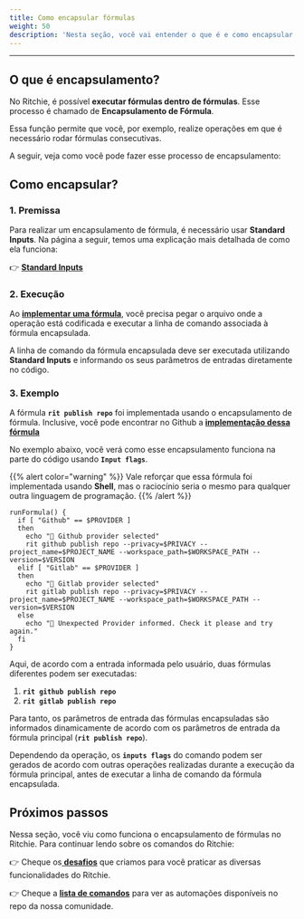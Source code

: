 ```yaml
---
title: Como encapsular fórmulas
weight: 50
description: 'Nesta seção, você vai entender o que é e como encapsular fórmulas em Ritchie.'
---
```


---

## O que é encapsulamento?

No Ritchie, é possível **executar fórmulas dentro de fórmulas**. Esse processo é chamado de **Encapsulamento de Fórmula**. 

Essa função permite que você, por exemplo, realize operações em que é necessário rodar fórmulas consecutivas. 

A seguir, veja como você pode fazer esse processo de encapsulamento: 

## Como encapsular?

### 1. Premissa 

Para realizar um encapsulamento de fórmula, é necessário usar **Standard Inputs**. Na página a seguir, temos uma explicação mais detalhada de como ela funciona:

👉 [**Standard Inputs**](/docs/pt-br/tutoriais/standard-inputs)


### 2. Execução

Ao [**implementar uma fórmula**](/docs-ritchie/pt-br/tutoriais/fórmulas/como-implementar-fórmulas/), você precisa pegar o arquivo onde a operação está codificada e executar a linha de comando associada à fórmula encapsulada.

A linha de comando da fórmula encapsulada deve ser executada utilizando **Standard Inputs** e informando os seus parâmetros de entradas diretamente no código.

### 3. Exemplo

A fórmula **`rit publish repo`** foi implementada usando o encapsulamento de fórmula. Inclusive, você pode encontrar no Github a [**implementação dessa fórmula**](https://github.com/ZupIT/ritchie-formulas/tree/master/publish/repo) 

No exemplo abaixo, você verá como esse encapsulamento funciona na parte do código usando **`Input flags`**. 

{{% alert color="warning" %}}
Vale reforçar que essa fórmula foi implementada usando **Shell**, mas o raciocínio seria o mesmo para qualquer outra linguagem de programação.
{{% /alert %}}

```text
runFormula() {
  if [ "Github" == $PROVIDER ]
  then
    echo "🐙 Github provider selected"
    rit github publish repo --privacy=$PRIVACY --project_name=$PROJECT_NAME --workspace_path=$WORKSPACE_PATH --version=$VERSION
  elif [ "Gitlab" == $PROVIDER ]
  then
    echo "🦊 Gitlab provider selected"
    rit gitlab publish repo --privacy=$PRIVACY --project_name=$PROJECT_NAME --workspace_path=$WORKSPACE_PATH --version=$VERSION
  else
    echo "🤖 Unexpected Provider informed. Check it please and try again."
  fi
}
```

Aqui, de acordo com a entrada informada pelo usuário, duas fórmulas diferentes podem ser executadas: 

1. **`rit github publish repo`**
2. **`rit gitlab publish repo`**

Para tanto, os parâmetros de entrada das fórmulas encapsuladas são informados dinamicamente de acordo com os parâmetros de entrada da fórmula principal \(**`rit publish repo`**\).

Dependendo da operação, os **`inputs flags`** do comando podem ser gerados de acordo com outras operações realizadas durante a execução da fórmula principal, antes de executar a linha de comando da fórmula encapsulada.

## Próximos passos 

Nessa seção, você viu como funciona o encapsulamento de fórmulas no Ritchie.  Para continuar lendo sobre os comandos do Ritchie:

👉 Cheque os[ **desafios**](/docs-ritchie/pt-br/desafios/) que criamos para você praticar as diversas funcionalidades do Ritchie.

👉 Cheque a [**lista de comandos**](/docs-ritchie/pt-br/referência/lista-de-comandos-e-flags/) para ver as automações disponíveis no repo da nossa comunidade.
